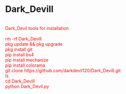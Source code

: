 # Dark_Devill
<FONT COLOR="RED">
<br> Dark_Devil tools for installation
<br>
<br> rm -rf Dark_Devill
<br> pkg update && pkg upgrade
<br> pkg install git
<br> pip install bs4
<br> pip install mechanize
<br> pip install colorama
<br> git clone https://github.com/darkdevil120/Dark_Devill.git
<br> ls
<br> cd Dark_Devill
<br> python Dark_Devil.py
